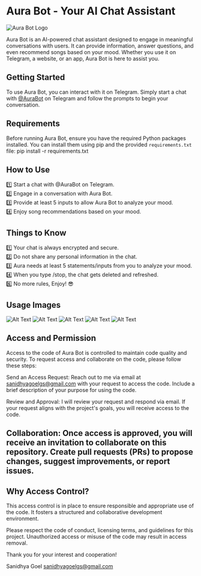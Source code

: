 # Aura Bot - Your AI Chat Assistant

![Aura Bot Logo](images/Cover.jpg)

Aura Bot is an AI-powered chat assistant designed to engage in meaningful conversations with users. It can provide information, answer questions, and even recommend songs based on your mood. Whether you use it on Telegram, a website, or an app, Aura Bot is here to assist you.

## Getting Started

To use Aura Bot, you can interact with it on Telegram. Simply start a chat with [@AuraBot](https://t.me/Aura_Ai_18_Bot) on Telegram and follow the prompts to begin your conversation.

## Requirements

Before running Aura Bot, ensure you have the required Python packages installed. You can install them using pip and the provided `requirements.txt` file:
pip install -r requirements.txt


## How to Use
1️⃣ Start a chat with @AuraBot on Telegram.  
2️⃣ Engage in a conversation with Aura Bot.  
3️⃣ Provide at least 5 inputs to allow Aura Bot to analyze your mood.  
4️⃣ Enjoy song recommendations based on your mood.  


## Things to Know
1️⃣ Your chat is always encrypted and secure.  
2️⃣ Do not share any personal information in the chat.  
3️⃣ Aura needs at least 5 statements/inputs from you to analyze your mood.  
4️⃣ When you type /stop, the chat gets deleted and refreshed.  
6️⃣ No more rules, Enjoy! 😎  



## Usage Images
![Alt Text](images/conversation.jpeg)
![Alt Text](images/emotion.jpeg)
![Alt Text](images/hindi.jpeg)
![Alt Text](images/hinglish.jpeg)
![Alt Text](images/hindi-2.jpeg)




## Access and Permission
Access to the code of Aura Bot is controlled to maintain code quality and security. To request access and collaborate on the code, please follow these steps:

Send an Access Request: Reach out to me via email at sanidhyagoelgs@gmail.com with your request to access the code. Include a brief description of your purpose for using the code.

Review and Approval: I will review your request and respond via email. If your request aligns with the project's goals, you will receive access to the code.

## Collaboration: Once access is approved, you will receive an invitation to collaborate on this repository. Create pull requests (PRs) to propose changes, suggest improvements, or report issues.

## Why Access Control?

This access control is in place to ensure responsible and appropriate use of the code. It fosters a structured and collaborative development environment.

Please respect the code of conduct, licensing terms, and guidelines for this project. Unauthorized access or misuse of the code may result in access removal.

Thank you for your interest and cooperation!

Sanidhya Goel
sanidhyagoelgs@gmail.com
